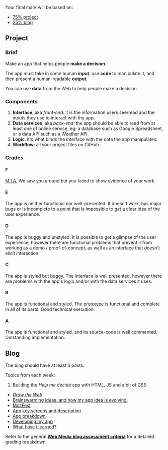 Your final mark will be based on:

* [75% project](https://github.com/RavensbourneWebMedia/WEB14203/blob/master/assessment-criteria.md#project)
* [25% blog](https://github.com/RavensbourneWebMedia/WEB14203/blob/master/assessment-criteria.md#blog)




## Project

### Brief

Make an app that helps people **make a decision**.

The app must take in some human **input**, use **code** to manipulate it, and then present a human-readable **output**.

You can use **data** from the Web to help people make a decision.

### Components

1. **Interface**, aka *front-end*: it is the information users see/read and the inputs they use to interact with the app.
2. **Data services**, aka *back-end*: the app should be able to read from at least one of online service, eg: a database such as Google Spreadsheet, or a data API such as a Weather API.
3. **Logic**: it's what binds the interface with the data the app manipulates. 
4. **Workflow**: all your project files on GitHub.

### Grades

#### F

[M.I.A.](http://en.wikipedia.org/wiki/Missing_in_action) We saw you around but you failed to show evidence of your work. 

#### E

The app is neither functional nor well-presented. It doesn't work, has major bugs or is incomplete to a point that is impossible to get a clear idea of the user experience.

#### D

The app is buggy and unstyled. It is possible to get a glimpse of the user experience, however there are functional problems that prevent it from working as a demo / proof-of-concept, as well as an interface that doesn't elicit interaction.

#### C

The app is styled but buggy. The interface is well presented, however there are problems with the app's logic and/or with the data services it uses.

#### B

The app is functional and styled.  The prototype is functional and complete in all of its parts. Good technical execution.

#### A

The app is functional and styled, and its source-code is well commented. Outstanding implementation.


## Blog

The blog should have at least 6 posts.

Topics from each week:

1. Building the *Help me decide* app with HTML, JS and a bit of CSS
* [*Draw the Web*](https://github.com/RavensbourneWebMedia/WEB14203/blob/master/sessions/week-2.md#homework)
* [Brainswarming ideas, and how my app idea is evolving.](https://github.com/RavensbourneWebMedia/WEB14203/blob/master/sessions/week-3.md#homework)
* [MozFest](https://github.com/RavensbourneWebMedia/WEB14203/blob/master/sessions/week-4.md#assignment-for-next-week)
* [App key screens and description](https://github.com/RavensbourneWebMedia/WEB14203/blob/master/sessions/week-5.md#assignment-for-nextish-week)
* [App breakdown](https://github.com/RavensbourneWebMedia/WEB14203/blob/master/sessions/week-6.md#app-logic-breakdown)
* [Developing my app](https://github.com/RavensbourneWebMedia/WEB14203/blob/master/sessions/week-7.md#assignment-for-next-week)
* [What have I learned?](https://github.com/RavensbourneWebMedia/WEB14203/blob/master/sessions/week-8.md#assignment-for-next-week)

Refer to the general **[Web Media blog assessment criteria](https://github.com/RavensbourneWebMedia/Blogging/blob/master/assessment-criteria.md)** for a detailed grading breakdown.
